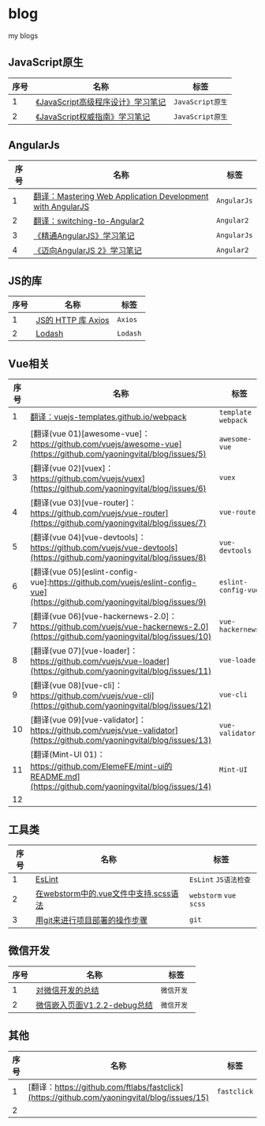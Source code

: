 # blog
my blogs

## JavaScript原生
序号 | 名称 | 标签
--- | --- | ---
1 | [《JavaScript高级程序设计》学习笔记](https://github.com/yaoningvital/blog/issues/22) | ` JavaScript原生 `
2 | [《JavaScript权威指南》学习笔记](https://github.com/yaoningvital/blog/issues/23) | ` JavaScript原生 `

## AngularJs

序号 | 名称 | 标签
--- | --- | ---
1 | [翻译：Mastering Web Application Development with AngularJS](https://github.com/yaoningvital/blog/issues/20) | ` AngularJs `
2 | [翻译：switching-to-Angular2](https://github.com/yaoningvital/blog/issues/21) | ` Angular2 `
3 | [《精通AngularJS》学习笔记](https://github.com/yaoningvital/blog/issues/24) | ` AngularJs `
4 | [《迈向AngularJS 2》学习笔记](https://github.com/yaoningvital/blog/issues/25) | ` Angular2 `


## JS的库

序号 | 名称 | 标签
--- | --- | ---
1 | [JS的 HTTP 库 Axios](https://github.com/yaoningvital/blog/issues/1) | ` Axios `
2 | [Lodash](https://github.com/yaoningvital/blog/issues/2) | ` Lodash `


## Vue相关

序号 | 名称 | 标签
--- | --- | ---
1 | [翻译：vuejs-templates.github.io/webpack](https://github.com/yaoningvital/blog/issues/3) |  ` template ` ` webpack `
2 | [翻译(vue 01)[awesome-vue]：https://github.com/vuejs/awesome-vue](https://github.com/yaoningvital/blog/issues/5) | ` awesome-vue `
3 | [翻译(vue 02)[vuex]：https://github.com/vuejs/vuex](https://github.com/yaoningvital/blog/issues/6) | ` vuex `
4 | [翻译(vue 03)[vue-router]：https://github.com/vuejs/vue-router](https://github.com/yaoningvital/blog/issues/7) | ` vue-router `
5 | [翻译(vue 04)[vue-devtools]：https://github.com/vuejs/vue-devtools](https://github.com/yaoningvital/blog/issues/8) | ` vue-devtools `
6 | [翻译(vue 05)[eslint-config-vue]:https://github.com/vuejs/eslint-config-vue](https://github.com/yaoningvital/blog/issues/9) | ` eslint-config-vue `
7 | [翻译(vue 06)[vue-hackernews-2.0]：https://github.com/vuejs/vue-hackernews-2.0](https://github.com/yaoningvital/blog/issues/10) | ` vue-hackernews `
8 | [翻译(vue 07)[vue-loader]：https://github.com/vuejs/vue-loader](https://github.com/yaoningvital/blog/issues/11) | ` vue-loader `
9 | [翻译(vue 08)[vue-cli]：https://github.com/vuejs/vue-cli](https://github.com/yaoningvital/blog/issues/12) | ` vue-cli `
10 | [翻译(vue 09)[vue-validator]：https://github.com/vuejs/vue-validator](https://github.com/yaoningvital/blog/issues/13) | ` vue-validator `
11 | [翻译(Mint-UI 01)：https://github.com/ElemeFE/mint-ui的README.md](https://github.com/yaoningvital/blog/issues/14) | ` Mint-UI `
12 | []() | `  ` `  `


## 工具类

序号 | 名称 | 标签
--- | --- | ---
1 | [EsLint](https://github.com/yaoningvital/blog/issues/4) | ` EsLint ` ` JS语法检查 `
2 | [在webstorm中的.vue文件中支持.scss语法](https://github.com/yaoningvital/blog/issues/16) | ` webstorm ` ` vue ` ` scss `
3 | [用git来进行项目部署的操作步骤](https://github.com/yaoningvital/blog/issues/17) | ` git `


## 微信开发

序号 | 名称 | 标签
--- | --- | ---
1 | [对微信开发的总结](https://github.com/yaoningvital/blog/issues/18) | `微信开发 `
2 | [微信嵌入页面V1.2.2-debug总结](https://github.com/yaoningvital/blog/issues/19) | `微信开发 `


## 其他

序号 | 名称 | 标签
--- | --- | ---
1 | [翻译：https://github.com/ftlabs/fastclick](https://github.com/yaoningvital/blog/issues/15) | ` fastclick `
2 | 
